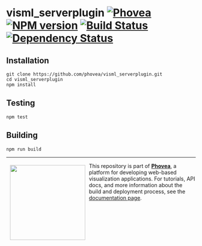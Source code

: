 visml_serverplugin [![Phovea][phovea-image]][phovea-url] [![NPM version][npm-image]][npm-url] [![Build Status][travis-image]][travis-url] [![Dependency Status][daviddm-image]][daviddm-url]
=====================



Installation
------------

```
git clone https://github.com/phovea/visml_serverplugin.git
cd visml_serverplugin
npm install
```

Testing
-------

```
npm test
```

Building
--------

```
npm run build
```



***

<a href="https://caleydo.org"><img src="http://caleydo.org/assets/images/logos/caleydo.svg" align="left" width="200px" hspace="10" vspace="6"></a>
This repository is part of **[Phovea](http://phovea.caleydo.org/)**, a platform for developing web-based visualization applications. For tutorials, API docs, and more information about the build and deployment process, see the [documentation page](http://phovea.caleydo.org).


[phovea-image]: https://img.shields.io/badge/Phovea-Client%20Plugin-F47D20.svg
[phovea-url]: https://phovea.caleydo.org
[npm-image]: https://badge.fury.io/js/visml_serverplugin.svg
[npm-url]: https://npmjs.org/package/visml_serverplugin
[travis-image]: https://travis-ci.org/phovea/visml_serverplugin.svg?branch=master
[travis-url]: https://travis-ci.org/phovea/visml_serverplugin
[daviddm-image]: https://david-dm.org/phovea/visml_serverplugin/status.svg
[daviddm-url]: https://david-dm.org/phovea/visml_serverplugin
